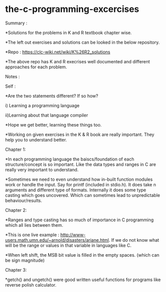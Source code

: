 # the-c-programming-excercises
Summary :

*Solutions for the problems in K and R textbook chapter wise.

*The left out exercises and solutions can be looked in the below repository.

*Repo : https://clc-wiki.net/wiki/K%26R2_solutions

*The above repo has K and R execrises well documented and different approaches for each problem.

Notes :

Self :

*Are the two statements different? If so how?
  
  i) Learning a programming language 
  
  ii)Learning about that language compiler

*Hope we get better, learning these things too.

*Working on given exercises in the K & R book are really important. They help you to understand better.

Chapter 1:

*In each programming language the baiscs/foundation of each structure/concept is so important. Like the data types and ranges in C are really very important to understand. 

*Sometimes we need to even understand how in-built function modules work or handle the input. Say for printf (included in stdio.h). It does take n arguments and different type of formats. Internally it does some type casting which goes uncovered. Which can sometimes lead to unpredictable behaviour/results. 

Chapter 2:

*Ranges and type casting has so much of importance in C programming which all lies between them. 

*This is one live example : http://www-users.math.umn.edu/~arnold/disasters/ariane.html. If we do not know what will be the range or values in that variable in languages like C.

*When left shift, the MSB bit value is filled in the empty spaces. (which can be sign magnitude) 

Chapter 3:

*getch() and ungetch() were good written useful functions for programs like reverse polish calculator.

